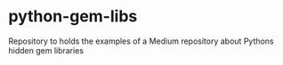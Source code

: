 # python-gem-libs
Repository to holds the examples of a Medium repository about Pythons hidden gem libraries

